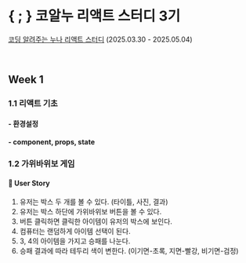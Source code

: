 # { ; } 코알누 리액트 스터디 3기
[코딩 알려주는 누나 리액트 스터디](https://codingnoona.thinkific.com/pages/3c7ff4) (2025.03.30 - 2025.05.04)

<br/>

## Week 1
### 1.1 리액트 기초
#### - 환경설정
#### - component, props, state
### 1.2 가위바위보 게임
#### 👤 User Story
1. 유저는 박스 두 개를 볼 수 있다. (타이틀, 사진, 결과)
2. 유저는 박스 하단에 가위바위보 버튼을 볼 수 있다.
3. 버튼 클릭하면 클릭한 아이템이 유저의 박스에 보인다.
4. 컴퓨터는 랜덤하게 아이템 선택이 된다.
5. 3, 4의 아이템을 가지고 승패를 나눈다.
6. 승패 결과에 따라 테두리 색이 변한다. (이기면-초록, 지면-빨강, 비기면-검정)

